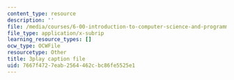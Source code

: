 ```yaml
---
content_type: resource
description: ''
file: /media/courses/6-00-introduction-to-computer-science-and-programming-fall-2008/7667f4727eab2564462cbc86fe5525e1_k6U-i4gXkLM.srt
file_type: application/x-subrip
learning_resource_types: []
ocw_type: OCWFile
resourcetype: Other
title: 3play caption file
uid: 7667f472-7eab-2564-462c-bc86fe5525e1
---
```

